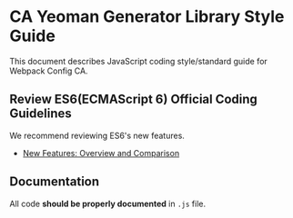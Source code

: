 # CA Yeoman Generator Library Style Guide

This document describes JavaScript coding style/standard guide for Webpack Config CA.

## Review ES6(ECMAScript 6) Official Coding Guidelines

We recommend reviewing ES6's new features.

* [New Features: Overview and Comparison](http://es6-features.org/)

## Documentation

All code **should be properly documented** in `.js` file.
